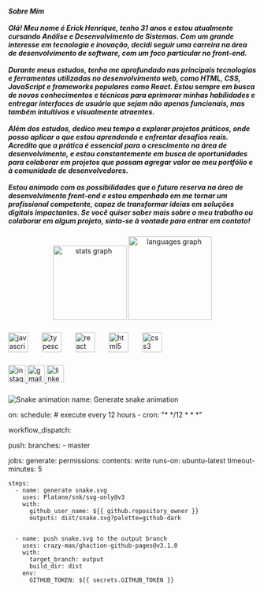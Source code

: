 <h5 align="left">Sobre Mim<br><br>Olá! Meu nome é Erick Henrique, tenho 31 anos e estou atualmente cursando Análise e Desenvolvimento de Sistemas. Com um grande interesse em tecnologia e inovação, decidi seguir uma carreira na área de desenvolvimento de software, com um foco particular no front-end.<br><br>Durante meus estudos, tenho me aprofundado nas principais tecnologias e ferramentas utilizadas no desenvolvimento web, como HTML, CSS, JavaScript e frameworks populares como React. Estou sempre em busca de novos conhecimentos e técnicas para aprimorar minhas habilidades e entregar interfaces de usuário que sejam não apenas funcionais, mas também intuitivas e visualmente atraentes.<br><br>Além dos estudos, dedico meu tempo a explorar projetos práticos, onde posso aplicar o que estou aprendendo e enfrentar desafios reais. Acredito que a prática é essencial para o crescimento na área de desenvolvimento, e estou constantemente em busca de oportunidades para colaborar em projetos que possam agregar valor ao meu portfólio e à comunidade de desenvolvedores.<br><br>Estou animado com as possibilidades que o futuro reserva na área de desenvolvimento front-end e estou empenhado em me tornar um profissional competente, capaz de transformar ideias em soluções digitais impactantes. Se você quiser saber mais sobre o meu trabalho ou colaborar em algum projeto, sinta-se à vontade para entrar em contato!</h5>

###

<div align="center">
  <img src="https://github-readme-stats.vercel.app/api?username=Eriick-Henrique&hide_title=false&hide_rank=false&show_icons=true&include_all_commits=true&count_private=true&disable_animations=false&theme=dark&locale=pt-br&hide_border=false" height="150" alt="stats graph"  />
  <img src="https://github-readme-stats.vercel.app/api/top-langs?username=Eriick-Henrique&locale=pt-br&hide_title=false&layout=compact&card_width=320&langs_count=5&theme=dark&hide_border=false" height="169" alt="languages graph"  />
</div>

###

<div align="left">
  <img src="https://cdn.jsdelivr.net/gh/devicons/devicon/icons/javascript/javascript-original.svg" height="40" alt="javascript logo"  />
  <img width="20" />
  <img src="https://cdn.jsdelivr.net/gh/devicons/devicon/icons/typescript/typescript-original.svg" height="40" alt="typescript logo"  />
  <img width="20" />
  <img src="https://cdn.jsdelivr.net/gh/devicons/devicon/icons/react/react-original.svg" height="40" alt="react logo"  />
  <img width="20" />
  <img src="https://cdn.jsdelivr.net/gh/devicons/devicon/icons/html5/html5-original.svg" height="40" alt="html5 logo"  />
  <img width="20" />
  <img src="https://cdn.jsdelivr.net/gh/devicons/devicon/icons/css3/css3-original.svg" height="40" alt="css3 logo"  />
</div>

###

<div align="left">
  <a href="https://www.instagram.com/erickhenriquee__/" target="_blank">
    <img src="https://img.shields.io/static/v1?message=Instagram&logo=instagram&label=&color=E4405F&logoColor=white&labelColor=&style=for-the-badge" height="35" alt="instagram logo"  />
  </a>
  <a href="erickhjdev@gmail.com" target="_blank">
    <img src="https://img.shields.io/static/v1?message=Gmail&logo=gmail&label=&color=D14836&logoColor=white&labelColor=&style=for-the-badge" height="35" alt="gmail logo"  />
  </a>
  <a href="https://www.linkedin.com/in/erick-henrique-de-jesus-0025422b0/" target="_blank">
    <img src="https://img.shields.io/static/v1?message=LinkedIn&logo=linkedin&label=&color=0077B5&logoColor=white&labelColor=&style=for-the-badge" height="35" alt="linkedin logo"  />
  </a>
</div>

###

<img src="https://raw.githubusercontent.com/Eriick-Henrique/Eriick-Henrique/output/snake.svg" alt="Snake animation" />
name: Generate snake animation

on:
  schedule: # execute every 12 hours
    - cron: "* */12 * * *"

  workflow_dispatch:

  push:
    branches:
    - master

jobs:
  generate:
    permissions:
      contents: write
    runs-on: ubuntu-latest
    timeout-minutes: 5

    steps:
      - name: generate snake.svg
        uses: Platane/snk/svg-only@v3
        with:
          github_user_name: ${{ github.repository_owner }}
          outputs: dist/snake.svg?palette=github-dark


      - name: push snake.svg to the output branch
        uses: crazy-max/ghaction-github-pages@v3.1.0
        with:
          target_branch: output
          build_dir: dist
        env:
          GITHUB_TOKEN: ${{ secrets.GITHUB_TOKEN }}

###

